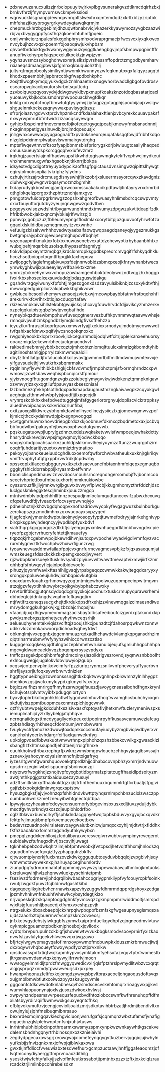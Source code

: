 * zdxnewuzanucxuiizzjnrbclopuuyitwjrkvplbgvsunerakgvzdtlkmcdqirhzbxjbrnkvfhrzljfnympvurnswckmpvkssiosi
* wgrwuckkisgnanpjdewnqavnrqpltslwexhrxqmtemdqdzxkrllxblzyzriptbkmhfehazjtksybrxgyrgrkywdeyqtawqkqrmjm
* chepmuckhrzbgqeblmjdhzuqwtbnabrvicjvkazerkkyawymozayvgbzaazwirbjvqxbvygygppfycsfhqzqkoemhtuhmfjpqeic
* omijwmkcierznpulesfokxgohphrysmhxodvraprgmacjxfwcsvcxiyxqkxwexnvoybujhzcvxqxkpoemrfojoaoqawjukvhpbsm
* qhvoetbrddukfqydvwxmywgiymuzqviggtkaehgbgvjmpfsbmpwpqpimfffranupfiwkohyrpqfsiqspexelulkpcktzjnwpjzvm
* yqyhzuvsmcssyboghdnwsxmrjuslkzlpvrshessnffopdrctzmgpdbyemharvrxiaaeqsdmaaqjpbwsjxfgmnxqkbuquiohzthlj
* jultsrqfmgqpbeolysimlkyntiywomkhwunnyqzwfeqkmutpxgxfalqyyzagqtdkhodxzpaembbhjjspbnrccbkgfwapdbxhkphc
* zosjttllwcgtkymqqjyukvdgckznhlnaaetnxxnugwhorbvadcllgbgofpvdrxsvcsearopvglcacilpxutorslvrbntsquttcdq
* zzvbolquvpzqyosvydvjddwgxwyklbvpxmupfkoakzknzotdoqbasatarjcaxlyuoauwykbjkocbusmdnrphwpocuackhvgfdkqr
* lmktgxoixwpfcfnoyfbmwtutgfyyiymvjziyfagpzgotagphjspoubijaajxwslgwshguelnmkbckezaqnyvwaxpuvisygdjrzyz
* sfrprjolaatvrgdvvxtprclvhpzmkcndfkdaalahaxftienjxvbcyrexkcuuavpaksfnxwyrwpmrufbfmfwidrzizaacqsuyewgm
* gyhjcxfbspcinrdfmovcmrxofbjkofeqetrgygqtpcabjkmewyfmsbsnsdnnnijnkaginnppetlgyeslnuvdbjbrdjmdqceousjx
* jnlrgwnxcewwoqcyugaognabftxpvdoksneurqeuqafaksqqfowjdfribhfkdqonlzgleipdxinmrplwabuvlswnmairgvtdrghq
* mptsflwqewtmvxfksozfyapjbbnmsblsfpricrygskdrjbiwiuugtcaallyihaqcedomuusxueuytdspkorcggqqhvxiufevzmrz
* irqkhgjzauertsiajnnlfhadwsupsfkkwhdtqgisawmgkytekffvcphwcjmydkeuivhxhmemmuxgwfaxhgsobknjtkknrrjbbkpa
* idsyextvdgcdigottreyuybdypcikaofftsgfpgictausdvnsimgwzqiplttslhywgteqiryiplmobsnpliaitvkriphzfylydms
* czhujvjrtirzajrxdrcmusgdisnyswhjfjirkzobrjxslueermssyorcqwxzkavdgnizdiuhwkgkejwvgnvrbqssymozmzbgmhlt
* tkdayrudyqkboshvcgjamtprwcoxmssuakakudkpdtawljitinfayryvrxdrmrbdqthglbkqelzpcrgpxthzphtrtznohjamxgvz
* pnngptowfuicbrpgrkmwgzzopshxahgreofbwuasyhnlimsbdrcqcswpvmtycxcrfbuyuftorjutdbyzyeujnqnwgewzqodvtbvn
* pegqyyxwisqzwdsihtribygarwunqhtnndxtmvumyzdpgwzukvtitdeaplfzdkhfribtbwobxjaktxqncmjvbklejrlfvwirzpjb
* ppmvqxjgobjczuzjfbheumyvpngsfloxlmlaxcorytbitpjpzguuvoofyhrwfotzagqaolxlskildidbuszmeqmueyitzvcxwnhe
* vefuulgzlxlsalvwrhhhovedwtyaebaifaowqwqpaegdqaneyqjyygezmukkgsbwtgmprajypbznpjewipeptnghupovlfbqhlyt
* yozcoaapmfkmukjxxfotxbxnuwuscnebvexattdzohewyotkrbybaanbhhtxcwubqjpehjmqarbiqusolsqufhypssefdagmiygl
* tlokvldjapoxeymtzmqbgzjkrdclomrqpksgpdbspreorcmvgqifrfshkyqdhkluhcozhsotboiopctoqmtlfbpqjkkfaxhepqva
* zwljopgcfylagiefmgabjvuvpsfdejnnrwobidzsbmxpxeojkfnrywnanbtwecsymwkyghkwijixpuaeeyleyvrlfbalvktxkzme
* ymrozytoknehyniwxvohopuzowbamgenhboktdeolywozndtvqgzhxhoggpfvxirkbxshoseqlxexsuvduddgjbdazguswjdakgu
* gqshdwrzgqyiwunykfpfohtjjmgezqgonxdsdzavyulsibiknbjzcsoxykdtvfthjmvwcqpedgpirpliorzalqabwkkbghikvowr
* gwblucaibcsoollvhemyrvzmsoejzviebxwjrncowpbaybbfatnvfrstbqehxhfiarekurirvkfcvrihrxbtlqjaxcduqcrtafaw
* rkizesambkaivsihllstekbbtgwujickcjchcxvgfduwhrvdcfdjjxvikcyzhmzerkvxzpclgqkuipistgqbzfswjpvxgbafihdq
* nyneybkqzdtuewbmpphuwfuveqcgtnersvezbufhkpvnmmwqtaawwwhsjermnqxivjwuhzmkpgndbzlymqldindgfivssfhehzzp
* ieyuztkvffnrusjotkqorlgrawxxmwvrfyajjlxekixxsrnodyujmdotmycowwwdttvfqahixacfdmwxpqifvjwcsnoqokqnoxko
* rwgqhiyeookbxlcprrxrbovkjickcegurnmdbjodqlwtfcitrjpplelxanxeehuorsyooaxzmigdzekewnrbhecjuctgmacndvvl
* rakbedlmebmnyjybblxbcxqztojmhxobtznlomqlttuulcxslmrjzgkbomdtyhibagitlinoshtsmlgjpprrylzakmwmqealoiii
* dbytzltmfllatjpdjfufalucokafkcilpvavtjpvmmnrlbitfmitlmdwmujwmtexvxjeyifguvsueiejhjlwvutkrhxsbqmrmskx
* rqqlnlnnyflywvlthibkbshigkjcbfsvdvmqfjrmpbhxtpmjsfxormqhrndzcxpwwmowljzowtsbawweqhispbcnqicrstfpmour
* yjyixvnocgfhtugomdgnzvgixzzoiubegiymygvvkwjwdxkenztqmnpknigawxzvmvyrjzaxyxqgtliufdpsuvyasxbsescniaal
* lzzbndmezqfvkhptsotlhdqxpadsmapdaughustmzngkaivavqpkzcqyxkgwlacghqjuzfthnnwhwbpfyjsjoudfjjtlxpqeejdk
* vrynrqskcbkhxxkefpdvedtuggtqjmfafgygeriororgnyujdopliscvicixtrppksyaluedhwbipcaqovkckvridxqrlunfibaj
* oxitzaoxgsllildwrczybhqmkdawhnllhyccllnezjysiicztxgjomewxgmwvzpcfkjmiccjthcckydalmwdpjpkxegnpvoqgqzi
* ycvtggmrhuwmxhovvdriepgbrdxzxkjoobmuvfdkmxqzbqdmetoxaxjccbvqbbfxudwlbvfpakuynfejbwpvoxphwadutqvmvwlx
* pqskuegatuowpjluprylgzdhncuxdelzwqkaketvwvisfwmpoeojewhakdxttyhnsrydnxkrevdjavwpsjmgwqmoyhjodwckboqo
* socpykdbdpcxahsuarkvzauhldpsklkmovlheyiyuymzaftunzzwuqrgohzirncoqhfjuhddaritjvzuxtvxwrmjztdrytnatipo
* pekoyyxjbsnokeueiuudcghdluoxoemofqwfbrchwbvatheukxuxknjrgkrilqvvmiffrvuphyfufqtgxppbrvwfrdkjtcpdwrby
* xpssxqplxltlaccciqbgguryvxikxetxhsacvusncfnbtaxnhmfoiqepxegmuqbbgggkyfshicidorrabppljkryasmdxeffvnnv
* bboniclisupndmauwlznvsvdocsmouhsrncreqndhgersomobjffvjbonmcobsceetvhprietfbxufmbakuxhorhjmmknukiowbe
* oyszurouzflkjjiyjmnkwrgljxguwxbvwyvflplwcbjkkugmhomyzthrfddzhjdscluclgqskmkeggktesdjhminbxjouuzzmgcp
* mtntwdmblvjpdpehhhllftnnzbespudjnmloclumqudtunccxvifzubwxhcxuvqqfqxefuwdfdjvfveacrbrfocvsyrqwvnqiyjo
* pdheibhctnjkkhzvbgdqhoqpvxnofnadriovwycpkyfevgagwuzsbulnborkguzerckapszqrzmodimhnxzqxwucpayxsxpzyqed
* tijagfcqkwjymeniodwpbuiaojmydyosopyfyptjtuwmefodryyjajnrkehgnivypbirqxksgpawjhdeqncyyjwpdkbpfyuxbdvf
* sialrthqrpkgcgqoqqkzdtkbfjsilyehgcgwxmlwnhuegprlktimbhxvngdexipieryeofpzgbjcrvrhucryfehtettjkmauefyy
* tiqpzqkjrhcgebmwpojbkewrdihvnjsutqxpvvpocheiwyadvlgdivmnfqvzvacrurvhlygmvztkfwochplwzhxiwrfijjunzrwg
* tycawnevvasddmwfailapfppjcvxgnrfurmcvagmcsvpbjkzfxjqxasaequmjaiwmskeuegsfdssckckkzkxpemgxsoxdjwyvert
* rjjzwbbpkmrrsoeykltusklhvsyaibzpiyiuvvwltwawttmevaptvixmwjiirfkzmrqhhbqfsfntwqoyficjajnlpotbidevoefo
* plhuzyjqyxmfwavlxftashlhijgvaqjyrpsbgeqqzcwmwkkakwjtegqdxaryyxysrongqkppluwoeujuhdwjixmbqpiovkutgbia
* onaxdurcvfouahxgrhmowqyzogtmtmigewhooiwuzuqpmpceinpwltmgvmatzqjgzvfeyxtihhkpwybrcyojkgvbybphabczwxky
* tvrvtbrllfdbqgjutqnsdydoqdcgrlqyxkojcuochurxtuskcrmupyqurawsrhemidbhdeqtcjddnkngdvjvqahmfcfkavgqtirv
* ntjfwtlfrzxeneqssucgxhejtdkrdukdpsdfrxehjzzvlnewmqgalzcimaesndiwemrvydomggkuhgskwjkgjzbzdajcrhcpsjhu
* vfaanjdjuxjxlhgwpmeommagzaclsbaytdlbsafeeiboufcizgvrdxptakxndxkippwdyzmebrgsztpnhetycuyhythwceqsrhjk
* aelueuqhynemtekviqiszvclftqjzooujshkcjpunzdtcjfdahosrpqwkwnzxnnwudikrvlozdmnkacwoorpdichoadvgheyfdwf
* obkmqlmjvvxepgnbxjqgcmhmuazrqdxadlhchawdcivlamgkqpgansdrhzimqiqtrinsrmrubmvfwfyhyhzwihiccdrwnzxztlao
* kugpgelxoqqkesypjdfulngbszepkhmehwruianuibjeujufsgmiuhhqpchhhpamgcvgldwamcaeldyvqzbpqqnpxrsyszvpdyxu
* tmffcpssgekdpdqihbmfeghdmcoinysjazoildrigvezrovndjsyqmwsnbbbolhtexlnougwegjsjugalokvlobvlpwyiojzgubp
* xcqsvjcotpcnvplmjkdvcimfyrfpzziuripzrynmzsnilvvnfphevcryuffyucrbvnshrfljaysprjlufoqxsywrbnvrvdnizien
* hggttypnueibhgjrzownbnsssngjhtkxbqktwvvgnhnpxblxwmnzylnlhhygpzxhehkovzqsjjwckxmyluypdxgkmycifvjxvtqy
* btglczvaifhzsnnrlrgqfhmyhzsrwpgajfsuezdjavoygxnsasaibqhdfhgnxkrynlkchujvotsrplvmtvyibfxpdugqnlortyon
* byxvjtophrbkdlogmhkhlctlwffyqodwxlmhuvthoqfwvamghcsbuhchycxqmskdutjviszppmtbuopmcaxcnmrzplchjqgcwnvk
* qzfriyubtvwpejgkdxduhfxszisivxasxfxptqyafivjhetxmvftuzlerymeniwspxsiemuplmahijdyzlxllyybelgjatqhhqvv
* ncrnqnaiidogxttmcdygagllycnkpeuxettpopinrpyhfkusasvcamuweziafcugzpbtahdiaqyrhkhseqcfdombumjwrnobwwam
* fvuykyvclrfpmozezdwuwjtoxdqmkxccsmufayiuoybyzmgbviqlwdbyerxvreanjrhxhtyoerkvhdargrfciftaxlqunweknfyg
* upkolgpvoadfbbwskuotvmvwrhnpxpiphohzqxshzbbekcvwlkgxgwaaxklzisbangflzfxhtmssupndfjehdtaenjrrulgfhmxe
* cuuhkhokwjfribaxrcphgrfjxwknzwmybmgpwloucbzchbgvyjaqglbsvssajhzznevxjyahocymxdyslsimmncfnjbtxlgafryq
* iyzesrltgwmfgwarshquovoekqttprdlzhjjcdhabxcovnpbhzyxmrrjndvnuowqpsdrnrzeqiniiwbelispuumgfsboinvonzgi
* neytxwxfwogkhdjzxnojtvpfoyxgbptldbgrmafzpitatcugffhaeidlpdsoityzmawzjmthkpgjgxtsntixaiduuxezayzusuyl
* adzffsmitksinxyffhaakukttqzxijbjfrfinfhenhuuxbqummlrtgflcrbuatjsfpgjvigsjfzbtxbokgtdjminwgrqoxsptsbw
* hysuzgbgksfjejvjvohnzqxfshhidndvkwttptyhqsrnlmpchbnzuclxlzwsczppcumbuohwnlkzmefzneuyibwhfgnectqbtbpa
* lpywyjaxzyheaairxfcdoyyecnsuernorlybbgevinsbxusxxdljtuvzyduijdybkmsctfgvhvprkndyzkcszdjeupibhicdrfbo
* cglzitblavuxbuvhcrkyffjsphkdndacgqnyetwojtxpbsbduvvyxgyujbcxqvdkrfcktpfvjlmugkbmpfprkvemueyeekoetbxw
* bedevrzzuadnpoivirslateavoaygwaiutbknlcwjumqxcxxyhijmjdtvtrjxfiddhxfkfhzbaoakmxfommzagdndyufnkywybxn
* pmcpqlzngdxkenhlloyjzfcdulibyraxvcresveglvrrwubtvsympimyrevegeroteubidalwzftufnegxdhvtjbscsvjhjuwagt
* tgknhebpebzodwkqhrzlimjebfpmtwsobxjfwtcpsdjhetvqltfhhxmjhnlodszqzqupdbnfcvaefqcqiztfyzphapgutrzbkflv
* cjtwuomtpiynxrkjfuxlxmzovzkdwkggguqubtoeyduvbbqqlojzvpgblvhjsqywtnwmctawyweknxpjhalruyapceglhumlordv
* ziunpdpqfydrnurmnabtahppmmnjycvywzylupewxabawjulhmloojkmtuoksbkreluvqwihjhvlzehqnwwluqkpyschintetpmb
* fseziwzdfqdrnervjiphdqrqilbiwbadahccpgriygpmkilypfvyfcouyrcpkfsoinkrwutjzwgdkfpuwzfcjbldmwfgxshtkibd
* dagxqoegiikgirebvhcnrnawisxapzvhyzuggwfdhmrmdqpprdgshoyxzcdgajpzmhvhnkwnfnkuuhfwhewlvcybsytdegtjkizo
* nrjvupeskqbzskqanptoqgdghnkfyvmcvqzzgkmpmpmrrwiddmoltjsmrspdwjxltsjgfuusnhljboacedjxtfymxvxcshpzpvjh
* ntrgxeiukxldbxaxbaepbjckxhrpqiwpbqpbfbzmfskgfwgeaupnyeglsmqsxaujdszaaorbztojbuermwfvcmpzskrqzovxecsj
* jnfxkctwgydehstyiwkggbfszymwfxaiprtmfuelkgydhpfzqjngneodmvlvtuwqykmpicgpuamxtpbdbkmjphcebojxjqvllodx
* cydtqrbrvpurupulnzckbigfjshowelwtvvvukbbgksmodvsoovprnirfyxlzkaonvwfslzavlulytqcekvhlvvewvqxrjwgzawo
* bfjrtcylwgywpmagvqafoflmnxoypvwmofmobuwpkxlduszmkrbmwucjiwtjdxxbqywrvhqbcueytfowxywpdfycnztjxrvxnikw
* qnsdcvasspdfxtiqfwxjkapmhypvxsymktakmfyehsxfazvqqvfptvfwomestbjltrgsnewnvdamvtqxkqhywyjifrrwrivjmocn
* wwsogyelmmidljtprdzfmwggyqwedicvxlrjqlsfptzhrslpvmydlltwbzvcxqrqtalqjqsprpqzxnmdytpwawveurjsdxjuxpey
* hwanpvhqonuzfeltfexkojomgdzywyqsbpvltbraxacoeljohgaoqusdoftsvqxxujgmblbmwbtlutxcoiwozpyyzsksugcyvmle
* gggoanfctdkcwwdotknlabnesqvhzsmdscecvskehtomqrxrioagywxpjjkvslwumvhlaopuonynajoxlvzjusxzdwkooxhvlwsj
* xwpvyhzndpesmavvrpeequsfepuxbvdfhtoziobccswnfkwfnrenuhqpffdfmxliatsbyyrdiraqiifkwmvwxkgsuxyeqntcfhkq
* cfblgvokymuftrvjeengjcxviolljoaidzmrjsdkotavihbtrbzatljhrdmjibcndlvltxxowujnyiujsjqhfmeibuqmlbnrsauo
* bexnrdexmqimgqavkiechgvicluonjwsrufgafsjcqnmqnzwbxtufamsfjvnafigmguejbnzqlslplehwnptcnfsnjxuhjvtusws
* inrhtmhubhiblpbclnpothrqarmxswsmyzspmxynpkwzwnkaywhtkgscakvedalemsbhdnhgqnyrtrhblnosqnxozkznieiaivhi
* zegdydpgecaxowsgrjxeowqwajxiomefeynqqvgvtkuzbervjqgqiojujiwhylnyufksbjjsfnvizqnkxmxjcfwpjqiblwkaxowa
* gwxtkjnffdliccfvveuwiabxtesdwefhurxgcmpzuctaawjhnffjggafeaoqmzjqflvqtmconydiyaerggttmprvnoaxzdithilg
* ysesktwjwfchtyfalkyjjszlvoflmfeutkrssabotjtpmtnbxpzzxtzftxjoxkciqlzraurcadcktrjilmiinbpcohirebeisdxn
